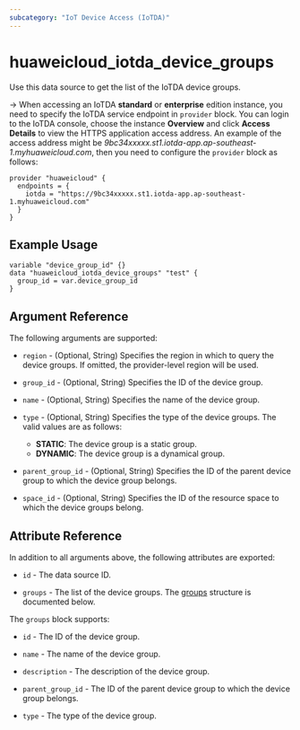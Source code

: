 ```yaml
---
subcategory: "IoT Device Access (IoTDA)"
---
```


# huaweicloud_iotda_device_groups

Use this data source to get the list of the IoTDA device groups.

-> When accessing an IoTDA **standard** or **enterprise** edition instance, you need to specify
  the IoTDA service endpoint in `provider` block.
  You can login to the IoTDA console, choose the instance **Overview** and click **Access Details**
  to view the HTTPS application access address. An example of the access address might be
  *9bc34xxxxx.st1.iotda-app.ap-southeast-1.myhuaweicloud.com*, then you need to configure the
  `provider` block as follows:

  ```hcl
  provider "huaweicloud" {
    endpoints = {
      iotda = "https://9bc34xxxxx.st1.iotda-app.ap-southeast-1.myhuaweicloud.com"
    }
  }
  ```

## Example Usage

```hcl
variable "device_group_id" {}
data "huaweicloud_iotda_device_groups" "test" {
  group_id = var.device_group_id
}
```

## Argument Reference

The following arguments are supported:

* `region` - (Optional, String) Specifies the region in which to query the device groups.
  If omitted, the provider-level region will be used.

* `group_id` - (Optional, String) Specifies the ID of the device group.

* `name` - (Optional, String) Specifies the name of the device group.

* `type` - (Optional, String) Specifies the type of the device groups.
  The valid values are as follows:
  + **STATIC**: The device group is a static group.
  + **DYNAMIC**: The device group is a dynamical group.

* `parent_group_id` - (Optional, String) Specifies the ID of the parent device group to which the device group belongs.

* `space_id` - (Optional, String) Specifies the ID of the resource space to which the device groups belong.

## Attribute Reference

In addition to all arguments above, the following attributes are exported:

* `id` - The data source ID.

* `groups` - The list of the device groups.
  The [groups](#iotda_device_groups) structure is documented below.

<a name="iotda_device_groups"></a>
The `groups` block supports:

* `id` - The ID of the device group.

* `name` - The name of the device group.

* `description` - The description of the device group.

* `parent_group_id` - The ID of the parent device group to which the device group belongs.

* `type` - The type of the device group.
